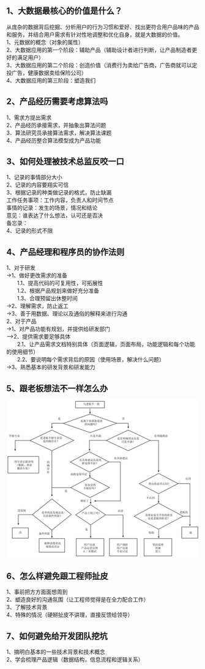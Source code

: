 ## 1、大数据最核心的价值是什么？
从庞杂的数据背后挖掘、分析用户的行为习惯和爱好、找出更符合用户品味的产品和服务，并结合用户需求有针对性地调整和优化自身，就是大数据的价值。<br/>
1、元数据的概念（对象的属性）<br/>
2、大数据应用的第一个阶段：辅助产品（辅助设计者进行判断，让产品制造者更好的满足用户）<br/>
3、大数据应用的第二个阶段：创造价值（消费行为卖给广告商，广告商就可以定投广告，健康数据卖给保险公司）<br/>
4、大数据应用的第三阶段：塑造我们<br/>

## 2、产品经历需要考虑算法吗
1、需求方提出需求<br/>
2、产品经历承接需求，并抽象出算法问题<br/>
3、算法研究员承接算法需求，解决算法课题<br/>
4、产品经历整合算法模型成为产品功能<br/>

## 3、如何处理被技术总监反咬一口
1、记录的事情部分大小<br/>
2、记录的内容要翔实可信<br/>
3、根据记录的种类做记录的格式，防止缺漏<br/>
工作任务事项：工作内容，负责人和时间节点<br/>
事情的记录：发生的场景，情况和结论<br/>
意见：谁表达了什么想法，认可还是否决<br/>
备忘录：<br/>
4、记录的形式不限<br/>


## 4、产品经理和程序员的协作法则
1、对于研发<br/>
->1、做好更改需求的准备<br/>
&emsp;&emsp;1.1、提高代码的可复用性，可拓展性<br/>
&emsp;&emsp;1.2、根据产品规划来做好充分准备<br/>
&emsp;&emsp;1.3、合理预留出休整时间<br/>
->2、理解需求，防止返工<br/>
->3、善于用数据、理论以及通俗的解释来进行沟通<br/>
2、对于产品<br/>
->1、对产品功能有规划，并提供给研发部门<br/>
—>2、提供需求要足够具体<br/>
&emsp;&emsp;2.1、让产品需求文档特别具体（页面逻辑，页面布局，功能逻辑和每个功能的使用细节）<br/>
&emsp;&emsp;2.2、要说明每个需求背后的原因（使用场景，解决什么问题）<br/>
->3、熟悉基本的研发背景和研发能力<br/>

## 5、跟老板想法不一样怎么办

![image](https://github.com/muyexiaogui/Product/blob/master/extension/image/WechatIMG128.png)

## 6、怎么样避免跟工程师扯皮
1、事前把方方面面想周到<br/>
2、塑造良好的沟通氛围（让工程师觉得是在全力配合工作）<br/>
3、了解技术背景<br/>
4、特殊的情况（硬掰扯皮不讲理，直接反馈给领导）<br/>

## 7、如何避免给开发团队挖坑
1、搞明白基本的一些技术背景和技术概念<br/>
2、学会梳理产品逻辑（数据结构，信息流程和逻辑关系）<br/>



